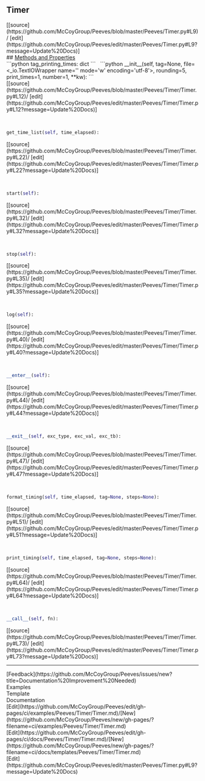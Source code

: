 ## <a id="Peeves.Timer.Timer">Timer</a> 

<div class="docs-source-link" markdown="1">
[[source](https://github.com/McCoyGroup/Peeves/blob/master/Peeves/Timer.py#L9)/
[edit](https://github.com/McCoyGroup/Peeves/edit/master/Peeves/Timer.py#L9?message=Update%20Docs)]
</div>









<div class="collapsible-section">
 <div class="collapsible-section collapsible-section-header" markdown="1">
## <a class="collapse-link" data-toggle="collapse" href="#methods" markdown="1"> Methods and Properties</a> <a class="float-right" data-toggle="collapse" href="#methods"><i class="fa fa-chevron-down"></i></a>
 </div>
 <div class="collapsible-section collapsible-section-body collapse " id="methods" markdown="1">
 ```python
tag_printing_times: dict
```
<a id="Peeves.Timer.Timer.__init__" class="docs-object-method">&nbsp;</a> 
```python
__init__(self, tag=None, file=<_io.TextIOWrapper name='<stderr>' mode='w' encoding='utf-8'>, rounding=5, print_times=1, number=1, **kw): 
```
<div class="docs-source-link" markdown="1">
[[source](https://github.com/McCoyGroup/Peeves/blob/master/Peeves/Timer/Timer.py#L12)/
[edit](https://github.com/McCoyGroup/Peeves/edit/master/Peeves/Timer/Timer.py#L12?message=Update%20Docs)]
</div>


<a id="Peeves.Timer.Timer.get_time_list" class="docs-object-method">&nbsp;</a> 
```python
get_time_list(self, time_elapsed): 
```
<div class="docs-source-link" markdown="1">
[[source](https://github.com/McCoyGroup/Peeves/blob/master/Peeves/Timer/Timer.py#L22)/
[edit](https://github.com/McCoyGroup/Peeves/edit/master/Peeves/Timer/Timer.py#L22?message=Update%20Docs)]
</div>


<a id="Peeves.Timer.Timer.start" class="docs-object-method">&nbsp;</a> 
```python
start(self): 
```
<div class="docs-source-link" markdown="1">
[[source](https://github.com/McCoyGroup/Peeves/blob/master/Peeves/Timer/Timer.py#L32)/
[edit](https://github.com/McCoyGroup/Peeves/edit/master/Peeves/Timer/Timer.py#L32?message=Update%20Docs)]
</div>


<a id="Peeves.Timer.Timer.stop" class="docs-object-method">&nbsp;</a> 
```python
stop(self): 
```
<div class="docs-source-link" markdown="1">
[[source](https://github.com/McCoyGroup/Peeves/blob/master/Peeves/Timer/Timer.py#L35)/
[edit](https://github.com/McCoyGroup/Peeves/edit/master/Peeves/Timer/Timer.py#L35?message=Update%20Docs)]
</div>


<a id="Peeves.Timer.Timer.log" class="docs-object-method">&nbsp;</a> 
```python
log(self): 
```
<div class="docs-source-link" markdown="1">
[[source](https://github.com/McCoyGroup/Peeves/blob/master/Peeves/Timer/Timer.py#L40)/
[edit](https://github.com/McCoyGroup/Peeves/edit/master/Peeves/Timer/Timer.py#L40?message=Update%20Docs)]
</div>


<a id="Peeves.Timer.Timer.__enter__" class="docs-object-method">&nbsp;</a> 
```python
__enter__(self): 
```
<div class="docs-source-link" markdown="1">
[[source](https://github.com/McCoyGroup/Peeves/blob/master/Peeves/Timer/Timer.py#L44)/
[edit](https://github.com/McCoyGroup/Peeves/edit/master/Peeves/Timer/Timer.py#L44?message=Update%20Docs)]
</div>


<a id="Peeves.Timer.Timer.__exit__" class="docs-object-method">&nbsp;</a> 
```python
__exit__(self, exc_type, exc_val, exc_tb): 
```
<div class="docs-source-link" markdown="1">
[[source](https://github.com/McCoyGroup/Peeves/blob/master/Peeves/Timer/Timer.py#L47)/
[edit](https://github.com/McCoyGroup/Peeves/edit/master/Peeves/Timer/Timer.py#L47?message=Update%20Docs)]
</div>


<a id="Peeves.Timer.Timer.format_timing" class="docs-object-method">&nbsp;</a> 
```python
format_timing(self, time_elapsed, tag=None, steps=None): 
```
<div class="docs-source-link" markdown="1">
[[source](https://github.com/McCoyGroup/Peeves/blob/master/Peeves/Timer/Timer.py#L51)/
[edit](https://github.com/McCoyGroup/Peeves/edit/master/Peeves/Timer/Timer.py#L51?message=Update%20Docs)]
</div>


<a id="Peeves.Timer.Timer.print_timing" class="docs-object-method">&nbsp;</a> 
```python
print_timing(self, time_elapsed, tag=None, steps=None): 
```
<div class="docs-source-link" markdown="1">
[[source](https://github.com/McCoyGroup/Peeves/blob/master/Peeves/Timer/Timer.py#L64)/
[edit](https://github.com/McCoyGroup/Peeves/edit/master/Peeves/Timer/Timer.py#L64?message=Update%20Docs)]
</div>


<a id="Peeves.Timer.Timer.__call__" class="docs-object-method">&nbsp;</a> 
```python
__call__(self, fn): 
```
<div class="docs-source-link" markdown="1">
[[source](https://github.com/McCoyGroup/Peeves/blob/master/Peeves/Timer/Timer.py#L73)/
[edit](https://github.com/McCoyGroup/Peeves/edit/master/Peeves/Timer/Timer.py#L73?message=Update%20Docs)]
</div>
 </div>
</div>











---


<div markdown="1" class="text-muted">
<div class="container">
  <div class="row">
   <div class="col" markdown="1">
[Feedback](https://github.com/McCoyGroup/Peeves/issues/new?title=Documentation%20Improvement%20Needed)   
</div>
</div>
  <div class="row">
   <div class="col" markdown="1">
Examples   
</div>
   <div class="col" markdown="1">
Template   
</div>
   <div class="col" markdown="1">
Documentation   
</div>
</div>
  <div class="row">
   <div class="col" markdown="1">
[Edit](https://github.com/McCoyGroup/Peeves/edit/gh-pages/ci/examples/Peeves/Timer/Timer.md)/[New](https://github.com/McCoyGroup/Peeves/new/gh-pages/?filename=ci/examples/Peeves/Timer/Timer.md)   
</div>
   <div class="col" markdown="1">
[Edit](https://github.com/McCoyGroup/Peeves/edit/gh-pages/ci/docs/Peeves/Timer/Timer.md)/[New](https://github.com/McCoyGroup/Peeves/new/gh-pages/?filename=ci/docs/templates/Peeves/Timer/Timer.md)   
</div>
   <div class="col" markdown="1">
[Edit](https://github.com/McCoyGroup/Peeves/edit/master/Peeves/Timer.py#L9?message=Update%20Docs)   
</div>
</div>
</div>
</div>